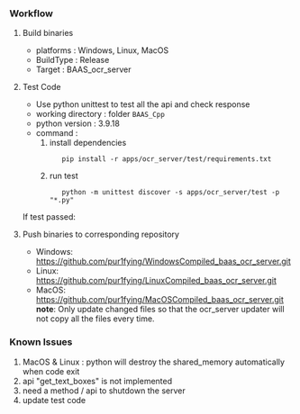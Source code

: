 ### Workflow
1. Build binaries
    - platforms : Windows, Linux, MacOS
    - BuildType : Release
    - Target    : BAAS_ocr_server

2. Test Code
    - Use python unittest to test all the api and check response
    - working directory : folder `BAAS_Cpp`
    - python version : 3.9.18
    - command : 
        1. install dependencies
            ```shell
               pip install -r apps/ocr_server/test/requirements.txt
            ```
        2. run test
           ```shell
              python -m unittest discover -s apps/ocr_server/test -p "*.py"
           ```
    If test passed:
3. Push binaries to corresponding repository
    - Windows: https://github.com/pur1fying/WindowsCompiled_baas_ocr_server.git
    - Linux: https://github.com/pur1fying/LinuxCompiled_baas_ocr_server.git
    - MacOS: https://github.com/pur1fying/MacOSCompiled_baas_ocr_server.git
    **note**: Only update changed files so that the ocr_server updater will not copy all the files every time.


### Known Issues
1. MacOS & Linux : python will destroy the shared_memory automatically when code exit
2. api "get_text_boxes" is not implemented
3. need a method / api to shutdown the server    
4. update test code